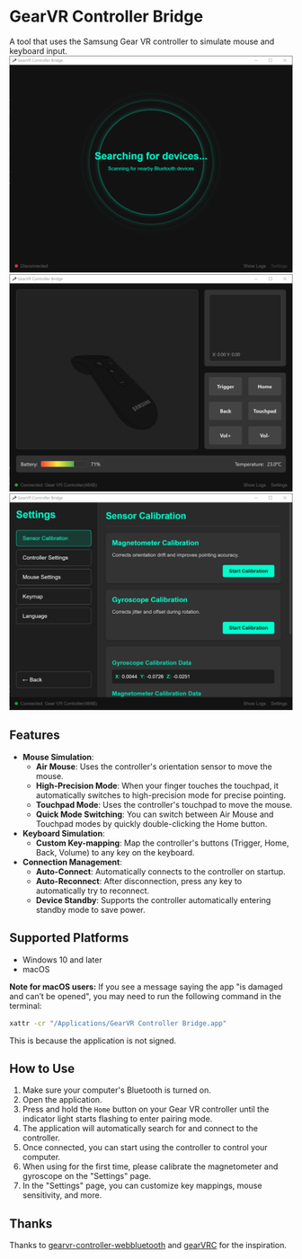 # GearVR Controller Bridge

<div>A tool that uses the Samsung Gear VR controller to simulate mouse and keyboard input.</div>
<img src="./assets/scan.png"/>
<img src="./assets/main.png"/>
<img src="./assets/setting.png"/>

## Features

*   **Mouse Simulation**:
    *   **Air Mouse**: Uses the controller's orientation sensor to move the mouse.
    *   **High-Precision Mode**: When your finger touches the touchpad, it automatically switches to high-precision mode for precise pointing.
    *   **Touchpad Mode**: Uses the controller's touchpad to move the mouse.
    *   **Quick Mode Switching**: You can switch between Air Mouse and Touchpad modes by quickly double-clicking the Home button.
*   **Keyboard Simulation**:
    *   **Custom Key-mapping**: Map the controller's buttons (Trigger, Home, Back, Volume) to any key on the keyboard.
*   **Connection Management**:
    *   **Auto-Connect**: Automatically connects to the controller on startup.
    *   **Auto-Reconnect**: After disconnection, press any key to automatically try to reconnect.
    *   **Device Standby**: Supports the controller automatically entering standby mode to save power.

## Supported Platforms

*   Windows 10 and later
*   macOS

**Note for macOS users:** If you see a message saying the app "is damaged and can’t be opened", you may need to run the following command in the terminal:
```bash
xattr -cr "/Applications/GearVR Controller Bridge.app"
```
This is because the application is not signed.

## How to Use

1.  Make sure your computer's Bluetooth is turned on.
2.  Open the application.
3.  Press and hold the `Home` button on your Gear VR controller until the indicator light starts flashing to enter pairing mode.
4.  The application will automatically search for and connect to the controller.
5.  Once connected, you can start using the controller to control your computer.
6.  When using for the first time, please calibrate the magnetometer and gyroscope on the "Settings" page.
7.  In the "Settings" page, you can customize key mappings, mouse sensitivity, and more.

## Thanks

Thanks to [gearvr-controller-webbluetooth](https://github.com/jsyang/gearvr-controller-webbluetooth) and [gearVRC](https://github.com/uutzinger/gearVRC) for the inspiration.
